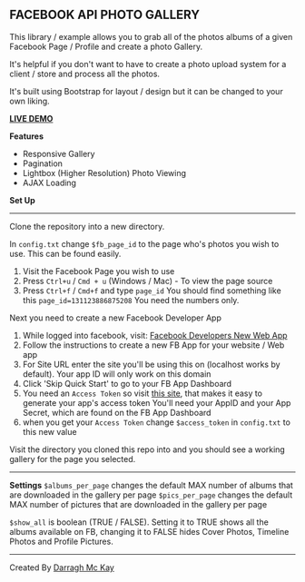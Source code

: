 **FACEBOOK API PHOTO GALLERY**
------------------------
This library / example allows you to grab all of the photos albums of a given Facebook Page / Profile and create a photo Gallery. 

It's helpful if you don't want to have to create a photo upload system for a client / store and process all the photos.

It's built using Bootstrap for layout / design but it can be changed to your own liking. 

**[LIVE DEMO](https://darraghmckay.com/projects/fb-gallery/)**


**Features**

 - Responsive Gallery
 - Pagination
 - Lightbox (Higher Resolution) Photo Viewing
 - AJAX Loading

**Set Up** 
________
Clone the repository into a new directory.

In `config.txt` change `$fb_page_id` to the page who's photos you wish to use.
This can be found easily.

 1. Visit the Facebook Page you wish to use
 2. Press `Ctrl+u` / `Cmd + u` (Windows / Mac) - To view the page source
 3. Press `Ctrl+f` / `Cmd+f` and type `page_id`
You should find something like this `page_id=131123886875208`
You need the numbers only.

Next you need to create a new Facebook Developer App

 1. While logged into facebook, visit: [Facebook Developers New Web App](https://developers.facebook.com/quickstarts/?platform=web)
 2. Follow the instructions to create a new FB App for your website / Web app
 3. For Site URL enter the site you'll be using this on (localhost works by default). Your app ID will only work on this domain
 4. Click 'Skip Quick Start' to go to your FB App Dashboard
 5. You need an `Access Token` so visit [this site](https://smashballoon.com/custom-facebook-feed/access-token/#id), that makes it easy to generate your app's access token  You'll need your AppID and your App Secret, which are found on the FB App Dashboard
 6. when you get your `Access Token` change `$access_token` in `config.txt` to this new value

Visit the directory you cloned this repo into and you should see a working gallery for the page you selected. 
_____

**Settings**
`$albums_per_page` changes the default MAX number of albums that are downloaded in the gallery per page
`$pics_per_page` changes the default MAX number of pictures that are downloaded in the gallery per page

`$show_all` is boolean (TRUE / FALSE). Setting it to TRUE shows all the albums available on FB, changing it to FALSE hides Cover Photos, Timeline Photos and Profile Pictures.


___

Created By [Darragh Mc Kay](darraghmckay.com)


    

   

